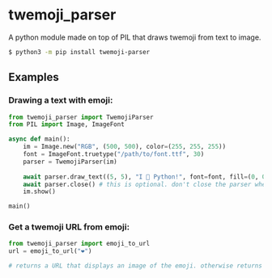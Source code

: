# twemoji_parser
A python module made on top of PIL that draws twemoji from text to image.<br>
```sh
$ python3 -m pip install twemoji-parser
```

## Examples
### Drawing a text with emoji:
```py
from twemoji_parser import TwemojiParser
from PIL import Image, ImageFont

async def main():
    im = Image.new("RGB", (500, 500), color=(255, 255, 255))
    font = ImageFont.truetype("/path/to/font.ttf", 30)
    parser = TwemojiParser(im)
    
    await parser.draw_text((5, 5), "I 💖 Python!", font=font, fill=(0, 0, 0))
    await parser.close() # this is optional. don't close the parser when you are not finished.
    im.show()

main()
```
### Get a twemoji URL from emoji:
```py
from twemoji_parser import emoji_to_url
url = emoji_to_url("❤️")

# returns a URL that displays an image of the emoji. otherwise returns the same text.
```